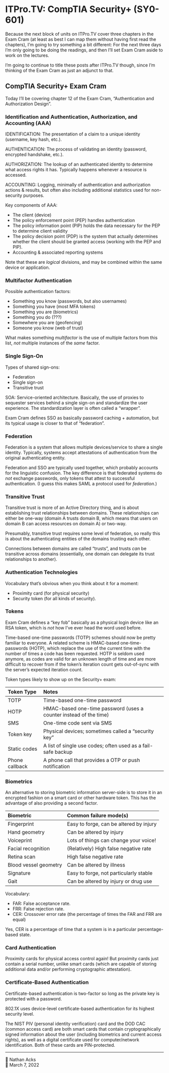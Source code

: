 # ITPro.TV: CompTIA Security+ (SY0-601)

Because the next block of units on ITPro.TV cover three chapters in the Exam Cram (at least as best I can map them without having first read the chapters), I’m going to try something a bit different: For the next three days I’m only going to be doing the readings, and then I’ll set Exam Cram aside to work on the lectures.

I’m going to continue to title these posts after ITPro.TV though, since I’m thinking of the Exam Cram as just an adjunct to that.

## CompTIA Security+ Exam Cram

Today I’ll be covering chapter 12 of the Exam Cram, “Authentication and Authorization Design”.

### Identification and Authentication, Authorization, and Accounting (AAA)

IDENTIFICATION: The presentation of a claim to a unique identity (username, key hash, etc.).

AUTHENTICATION: The process of validating an identity (password, encrypted handshake, etc.).

AUTHORIZATION: The lookup of an authenticated identity to determine what access rights it has. Typically happens whenever a resource is accessed.

ACCOUNTING: Logging, minimally of authentication and authorization actions & results, but often also including additional statistics used for non-security purposes.

Key components of AAA:

* The client (device)
* The policy enforcement point (PEP) handles authentication
* The policy information point (PIP) holds the data necessary for the PEP to determine client validity
* The policy decision point (PDP) is the system that actually determines whether the client should be granted access (working with the PEP and PIP).
* Accounting & associated reporting systems

Note that these are *logical* divisions, and may be combined within the same device or application.

### Multifactor Authentication

Possible authentication factors:

* Something you know (passwords, but also usernames)
* Something you have (most MFA tokens)
* Something you are (biometrics)
* Something you do (???)
* Somewhere you are (geofencing)
* Someone you know (web of trust)

What makes something *multifactor* is the use of multiple factors from this list, *not* multiple instances of the *same* factor.

### Single Sign-On

Types of shared sign-ons:

* Federation
* Single sign-on
* Transitive trust

SOA: Service-oriented architecture. Basically, the use of proxies to sequester services behind a single sign-on and standardize the user experience. The standardization layer is often called a “wrapper”.

Exam Cram defines SSO as basically password caching + automation, but its typical usage is closer to that of “federation”.

### Federation

Federation is a system that allows multiple devices/service to share a single identity. Typically, systems accept attestations of authentication from the original authenticating entity.

Federation and SSO are typically used together, which probably accounts for the linguistic confusion. The key difference is that federated systems do *not* exchange passwords, only tokens that attest to successful authentication. (I guess this makes SAML a protocol used for *federation*.)

### Transitive Trust

Transitive trust is more of an Active Directory thing, and is about establishing trust relationships between domains. These relationships can either be one-way (domain A trusts domain B, which means that users on domain B can access resources on domain A) or two-way.

Presumably, transitive trust requires some level of federation, so really this is about the authenticating entities of the domains trusting each other.

Connections between domains are called “trusts”, and trusts *can* be transitive across domains (essentially, one domain can delegate its trust relationships to another).

### Authentication Technologies

Vocabulary that’s obvious when you think about it for a moment:

* Proximity card (for physical security)
* Security token (for all kinds of security).

### Tokens

Exam Cram defines a “key fob” basically as a physical login device like an RSA token, which is *not* how I’ve ever head the word used before.

Time-based one-time passwords (TOTP) schemes should now be pretty familiar to everyone. A related scheme is HMAC-based one-time-passwords (HOTP), which replace the use of the current time with the number of times a code has been requested. HOTP is seldom used anymore, as codes are valid for an unknown length of time and are more difficult to recover from if the token’s iteration count gets out-of-sync with the server’s expected iteration count.

Token types likely to show up on the Security+ exam:

| Token Type     | Notes                                                             |
|:-------------- |:----------------------------------------------------------------- |
| TOTP           | Time-based one-time password                                      |
| HOTP           | HMAC-based one-time password (uses a counter instead of the time) |
| SMS            | One-time code sent via SMS                                        |
| Token key      | Physical devices; sometimes called a “security key”               |
| Static codes   | A list of single use codes; often used as a fail-safe backup      |
| Phone callback | A phone call that provides a OTP or push notification             |

### Biometrics

An alternative to storing biometric information server-side is to store it in an encrypted fashion on a smart card or other hardware token. This has the advantage of also providing a second factor.

| Biometric             | Common failure mode(s)                  |
|:--------------------- |:--------------------------------------- |
| Fingerprint           | Easy to forge, can be altered by injury |
| Hand geometry         | Can be altered by injury                |
| Voiceprint            | Lots of things can change your voice!   |
| Facial recognition    | (Relatively) High false negative rate   |
| Retina scan           | High false negative rate                |
| Blood vessel geometry | Can be altered by illness               |
| Signature             | Easy to forge, not particularly stable  |
| Gait                  | Can be altered by injury or drug use    |

Vocabulary:

* FAR: False acceptance rate.
* FRR: False rejection rate.
* CER: Crossover error rate (the percentage of times the FAR and FRR are equal)

Yes, CER is a percentage of time that a system is in a particular percentage-based state.

### Card Authentication

Proximity cards for physical access control again! But proximity cards just contain a serial number, unlike smart cards (which are capable of storing additional data and/or performing cryptographic attestation).

### Certificate-Based Authentication

Certificate-based authentication is two-factor so long as the private key is protected with a password.

802.1X uses device-level certificate-based authentication for its highest security level.

The NIST PIV (personal identity verification) card and the DOD CAC (common access card) are both smart cards that contain cryptographically signed information about the user (including biometrics and current access rights), as well as a digital certificate used for computer/network identification. Both of these cards are PIN-protected.

- - - -

<span aria-hidden="true">👤</span> Nathan Acks  
<span aria-hidden="true">📅</span> March 7, 2022
